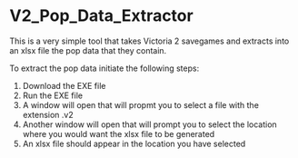 # V2_Pop_Data_Extractor
This is a very simple tool that takes Victoria 2 savegames and extracts into an xlsx file the pop data that they contain.

To extract the pop data initiate the following steps:
1. Download the EXE file
2. Run the EXE file
3. A window will open that will propmt you to select a file with the extension .v2
4. Another window will open that will prompt you to select the location where you would want the xlsx file to be generated
5. An xlsx file should appear in the location you have selected
